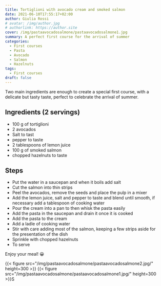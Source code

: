 ```yaml
---
title: Tortiglioni with avocado cream and smoked salmon
date: 2021-06-10T17:55:17+02:00
author: Giulia Rossi
# avatar: /img/author.jpg
# authorlink: https://author.site
cover: /img/pastaavocadosalmone/pastaavocadosalmone1.jpg
summary: A perfect first course for the arrival of summer
categories:
  - First courses
  - Pasta
  - Avocado
  - Salmon
  - Hazelnuts
tags:
  - First courses
draft: false
---
```


Two main ingredients are enough to create a special first course, with a delicate but tasty taste, perfect to celebrate the arrival of summer.

## Ingredients (2 servings)

* 100 g of tortiglioni
* 2 avocados
* Salt to tast
* pepper to taste
* 2 tablespoons of lemon juice
* 100 g of smoked salmon
* chopped hazelnuts to taste

## Steps

* Put the water in a saucepan and when it boils add salt
* Cut the salmon into thin strips
* Peel the avocados, remove the seeds and place the pulp in a mixer
* Add the lemon juice, salt and pepper to taste and blend until smooth, if necessary add a tablespoon of cooking water
* Pour the cream into a pan to then whisk the pasta easily
* Add the pasta in the saucepan and drain it once it is cooked
* Add the pasta to the cream
* Add a ladle of cooking water
* Stir with care adding most of the salmon, keeping a few strips aside for the presentation of the dish
* Sprinkle with chopped hazelnuts
* To serve

Enjoy your meal! 😀

{{< figure src="/img/pastaavocadosalmone/pastaavocadosalmone2.jpg/" height=300  >}}
{{< figure src="/img/pastaavocadosalmone/pastaavocadosalmone1.jpg/" height=300  >}}S